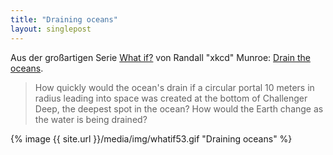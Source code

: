 ```yaml
---
title: "Draining oceans"
layout: singlepost
---
```


Aus der großartigen Serie [What if?](http://what-if.xkcd.com) von Randall "xkcd" Munroe: [Drain the oceans](http://what-if.xkcd.com/53/).

> How quickly would the ocean's drain if a circular portal 10 meters in radius leading into space was created at the bottom of Challenger Deep, the deepest spot in the ocean? How would the Earth change as the water is being drained?

{% image {{ site.url }}/media/img/whatif53.gif "Draining oceans" %}